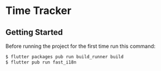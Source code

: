 # Time Tracker

## Getting Started

Before running the project for the first time run this command:

```bash
$ flutter packages pub run build_runner build
$ flutter pub run fast_i18n
```
